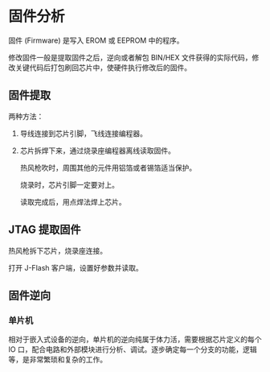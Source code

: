 # 固件分析

固件 (Firmware) 是写入 EROM 或 EEPROM 中的程序。

修改固件一般是提取固件之后，逆向或者解包 BIN/HEX 文件获得的实际代码，修改关键代码后打包刷回芯片中，使硬件执行修改后的固件。

## 固件提取

两种方法：

1. 导线连接到芯片引脚，飞线连接编程器。

2. 芯片拆焊下来，通过烧录座编程器离线读取固件。

    热风枪吹时，周围其他的元件用铝箔或者锡箔适当保护。

    烧录时，芯片引脚一定要对上。

    读取完成后，用点焊法焊上芯片。

## JTAG 提取固件

热风枪拆下芯片，烧录座连接。

打开 J-Flash 客户端，设置好参数并读取。

## 固件逆向

### 单片机

相对于嵌入式设备的逆向，单片机的逆向纯属于体力活，需要根据芯片定义的每个 IO 口，配合电路和外部模块进行分析、调试。逐步确定每一个分支的功能，逻辑等，是非常繁琐和复杂的工作。